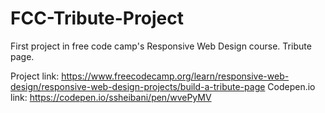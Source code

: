 # FCC-Tribute-Project
First project in free code camp's Responsive Web Design course. Tribute page.

Project link: https://www.freecodecamp.org/learn/responsive-web-design/responsive-web-design-projects/build-a-tribute-page
Codepen.io link: https://codepen.io/ssheibani/pen/wvePyMV
